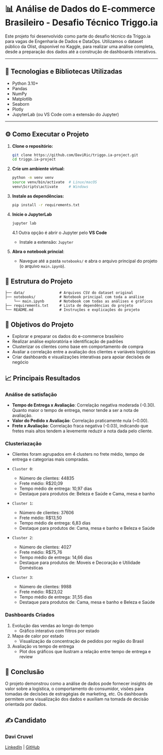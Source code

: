 # 📊 Análise de Dados do E-commerce Brasileiro - Desafio Técnico Triggo.ia

Este projeto foi desenvolvido como parte do desafio técnico da Triggo.ia para vagas de Engenharia de Dados e DataOps. Utilizamos o dataset público da Olist, disponível no Kaggle, para realizar uma análise completa, desde a preparação dos dados até a construção de dashboards interativos.

---

## 🧰 Tecnologias e Bibliotecas Utilizadas

- Python 3.10+
- Pandas
- NumPy
- Matplotlib
- Seaborn
- Plotly
- JupyterLab (ou VS Code com a extensão do Jupyter)

---

## ⚙️ Como Executar o Projeto

1. **Clone o repositório:**

   ```bash
   git clone https://github.com/DaviRic/triggo.ia-project.git
   cd triggo.ia-project

2. **Crie um ambiente virtual:**
   ```bash
   python -m venv venv
   source venv/bin/activate  # Linux/macOS
   venv\Scripts\activate     # Windows

3. **Instale as dependências:**
   ```bash
   pip install -r requirements.txt

4. **Inicie o JupyterLab**
   ```bash
   jupyter lab
   ```
   4.1 Outra opção é abrir o Jupyter pelo **VS Code**
      - Instale a extensão: ``Jupyter``
5. **Abra o notebook princial**:
   - Navegue até a pasta ``notebooks/`` e abra o arquivo principal do projeto (o arquivo ``main.ipynb``).

## 📁 Estrutura do Projeto
```
├── data/                # Arquivos CSV do dataset original
├── notebooks/           # Notebook principal com toda a análise
    └── main.ipynb       # Notebook com todas as análises e gráficos
├── requirements.txt     # Lista de dependências do projeto
└── README.md            # Instruções e explicações do projeto
```

## 📌 Objetivos do Projeto
- Explorar e preparar os dados do e-commerce brasileiro
- Realizar análise exploratória e identificação de padrões
- Clusterizar os clientes como base em comportamento de compra
- Avaliar a correlação entre a avaliação dos clientes e variáveis logísticas
- Criar dashboards e visualizações interativas para apoiar decisões de negócio


## 📈 Principais Resultados
### Análise de satisfação
- **Tempo de Entrega x Avaliação**: Correlação negativa moderada (-0.30). Quanto maior o tempo de entrega, menor tende a ser a nota de avaliação.
- **Valor do Pedido x Avaliação**: Correlação praticamente nula (~0.00).
- **Frete x Avaliação**: Correlação fraca negativa (-0.03), indicando que fretes mais altos tendem a levemente reduzir a nota dada pelo cliente.

### Clusteriazação
- Clientes foram agrupados em 4 clusters no frete médio, tempo de entrega e categorias mais compradas.
- ``Cluster 0``:
   - Número de clientes: 44835
   - Frete médio: R$20,09
   - Tempo médio de entrega: 10,97 dias
   - Destaque para produtos de: Beleza e Saúde e Cama, mesa e banho

- ``Cluster 1``:
   - Número de clientes: 37606
   - Frete médio: R$13,50
   - Tempo médio de entrega: 6,83 dias
   - Destaque para produtos de: Cama, mesa e banho e Beleza e Saúde

- ``Cluster 2``:
   - Número de clientes: 4027
   - Frete médio: R$75,76
   - Tempo médio de entrega: 14,66 dias
   - Destaque para produtos de: Moveis e Decoração e Utilidade Domésticas

- ``Cluster 3``:
   - Número de clientes: 9988
   - Frete médio: R$23,02
   - Tempo médio de entrega: 31,55 dias
   - Destaque para produtos de: Cama, mesa e banho e Beleza e Saúde

### Dashboards Criados
1. Evolução das vendas ao longo do tempo
   - Gráfico interativo com filtros por estado 
2. Mapa de calor por estado
   - Visualização da concentração de pedidos por região do Brasil
3. Avaliação vs tempo de entrega
   - Plot dos gráficos que ilustram a relação entre tempo de entrega e review

## 🧠 Conclusão
O projeto demonstrou como a análise de dados pode fornecer insights de valor sobre a logística, o comportamento do consumidor, visões para tomadas de decisões de estragégias de marketing, etc. Os dashboards permitem uma visualização dos dados e auxiliam na tomada de decisão orientada por dados.

## ✍️ Candidato
### Davi Cruvel
[LinkedIn](https://www.linkedin.com/in/davicruvel/) | [GitHub](https://github.com/DaviRic)

